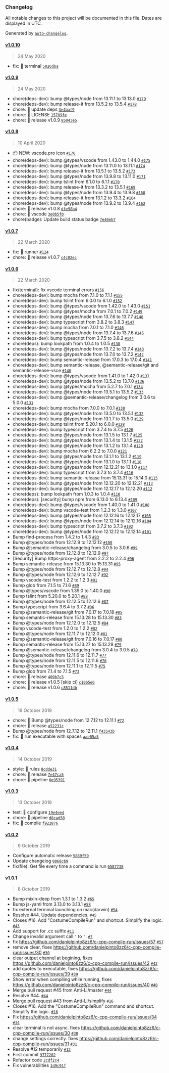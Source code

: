 ### Changelog

All notable changes to this project will be documented in this file. Dates are displayed in UTC.

Generated by [`auto-changelog`](https://github.com/CookPete/auto-changelog).

#### [v1.0.10](https://github.com/danielpinto8zz6/c-cpp-compile-run/compare/v1.0.9...v1.0.10)

> 24 May 2020

- fix: 🐛 terminal [`5026dba`](https://github.com/danielpinto8zz6/c-cpp-compile-run/commit/5026dba1e0cb9043844d800971af97ed60604373)

#### [v1.0.9](https://github.com/danielpinto8zz6/c-cpp-compile-run/compare/v1.0.8...v1.0.9)

> 24 May 2020

- chore(deps-dev): bump @types/node from 13.11.1 to 13.13.0 [`#179`](https://github.com/danielpinto8zz6/c-cpp-compile-run/pull/179)
- chore(deps-dev): bump release-it from 13.5.2 to 13.5.4 [`#178`](https://github.com/danielpinto8zz6/c-cpp-compile-run/pull/178)
- chore: 🤖 update deps [`3e4baf9`](https://github.com/danielpinto8zz6/c-cpp-compile-run/commit/3e4baf9aa9b5de60eab5c354b12e1ee5699050ae)
- chore: 🤖 LICENSE [`15789fe`](https://github.com/danielpinto8zz6/c-cpp-compile-run/commit/15789feb976d47029291beb104618b72b0d457ec)
- chore: 🤖 release v1.0.9 [`85043e5`](https://github.com/danielpinto8zz6/c-cpp-compile-run/commit/85043e59754b4d23cac918a9db624f4fae4b2739)

#### [v1.0.8](https://github.com/danielpinto8zz6/c-cpp-compile-run/compare/v1.0.7...v1.0.8)

> 10 April 2020

- 📦 NEW: vscode.pro icon [`#176`](https://github.com/danielpinto8zz6/c-cpp-compile-run/pull/176)
- chore(deps-dev): bump @types/vscode from 1.43.0 to 1.44.0 [`#175`](https://github.com/danielpinto8zz6/c-cpp-compile-run/pull/175)
- chore(deps-dev): bump @types/node from 13.11.0 to 13.11.1 [`#174`](https://github.com/danielpinto8zz6/c-cpp-compile-run/pull/174)
- chore(deps-dev): bump release-it from 13.5.1 to 13.5.2 [`#173`](https://github.com/danielpinto8zz6/c-cpp-compile-run/pull/173)
- chore(deps-dev): bump @types/node from 13.9.8 to 13.11.0 [`#171`](https://github.com/danielpinto8zz6/c-cpp-compile-run/pull/171)
- chore(deps-dev): bump tslint from 6.1.0 to 6.1.1 [`#170`](https://github.com/danielpinto8zz6/c-cpp-compile-run/pull/170)
- chore(deps-dev): bump release-it from 13.3.2 to 13.5.1 [`#169`](https://github.com/danielpinto8zz6/c-cpp-compile-run/pull/169)
- chore(deps-dev): bump @types/node from 13.9.4 to 13.9.8 [`#168`](https://github.com/danielpinto8zz6/c-cpp-compile-run/pull/168)
- chore(deps-dev): bump release-it from 13.1.2 to 13.3.2 [`#164`](https://github.com/danielpinto8zz6/c-cpp-compile-run/pull/164)
- chore(deps-dev): bump @types/node from 13.9.2 to 13.9.4 [`#162`](https://github.com/danielpinto8zz6/c-cpp-compile-run/pull/162)
- chore: 🤖 release v1.0.8 [`dfe98b4`](https://github.com/danielpinto8zz6/c-cpp-compile-run/commit/dfe98b4a81839264622c3f96a135831cf25f674b)
- chore: 🤖 vscode [`3e0b5f0`](https://github.com/danielpinto8zz6/c-cpp-compile-run/commit/3e0b5f0fb8bd5a103814281cbf048150239de68c)
- chore(badge): Update build status badge [`7e40eb7`](https://github.com/danielpinto8zz6/c-cpp-compile-run/commit/7e40eb7313d3e383095e51950da4b11ee21b9ae4)

#### [v1.0.7](https://github.com/danielpinto8zz6/c-cpp-compile-run/compare/v1.0.6...v1.0.7)

> 22 March 2020

- fix: 🐛 runner [`#124`](https://github.com/danielpinto8zz6/c-cpp-compile-run/issues/124)
- chore: 🤖 release v1.0.7 [`c4c02ec`](https://github.com/danielpinto8zz6/c-cpp-compile-run/commit/c4c02ecdc24268dbfc7d77ab6d5dd06c6f5ebc3c)

#### [v1.0.6](https://github.com/danielpinto8zz6/c-cpp-compile-run/compare/v1.0.5...v1.0.6)

> 22 March 2020

- fix(terminal): fix vscode terminal errors [`#156`](https://github.com/danielpinto8zz6/c-cpp-compile-run/pull/156)
- chore(deps-dev): bump mocha from 7.1.0 to 7.1.1 [`#155`](https://github.com/danielpinto8zz6/c-cpp-compile-run/pull/155)
- chore(deps-dev): bump tslint from 6.0.0 to 6.1.0 [`#152`](https://github.com/danielpinto8zz6/c-cpp-compile-run/pull/152)
- chore(deps-dev): bump @types/vscode from 1.42.0 to 1.43.0 [`#151`](https://github.com/danielpinto8zz6/c-cpp-compile-run/pull/151)
- chore(deps-dev): bump @types/mocha from 7.0.1 to 7.0.2 [`#149`](https://github.com/danielpinto8zz6/c-cpp-compile-run/pull/149)
- chore(deps-dev): bump @types/node from 13.7.6 to 13.7.7 [`#148`](https://github.com/danielpinto8zz6/c-cpp-compile-run/pull/148)
- chore(deps-dev): bump typescript from 3.8.2 to 3.8.3 [`#147`](https://github.com/danielpinto8zz6/c-cpp-compile-run/pull/147)
- chore(deps-dev): bump mocha from 7.0.1 to 7.1.0 [`#146`](https://github.com/danielpinto8zz6/c-cpp-compile-run/pull/146)
- chore(deps-dev): bump @types/node from 13.7.4 to 13.7.6 [`#145`](https://github.com/danielpinto8zz6/c-cpp-compile-run/pull/145)
- chore(deps-dev): bump typescript from 3.7.5 to 3.8.2 [`#144`](https://github.com/danielpinto8zz6/c-cpp-compile-run/pull/144)
- chore(deps): bump lookpath from 1.0.4 to 1.0.5 [`#138`](https://github.com/danielpinto8zz6/c-cpp-compile-run/pull/138)
- chore(deps-dev): bump @types/node from 13.7.2 to 13.7.4 [`#143`](https://github.com/danielpinto8zz6/c-cpp-compile-run/pull/143)
- chore(deps-dev): bump @types/node from 13.7.0 to 13.7.2 [`#142`](https://github.com/danielpinto8zz6/c-cpp-compile-run/pull/142)
- chore(deps-dev): bump semantic-release from 17.0.3 to 17.0.4 [`#141`](https://github.com/danielpinto8zz6/c-cpp-compile-run/pull/141)
- chore(deps-dev): bump semantic-release, @semantic-release/git and semantic-release-vsce [`#140`](https://github.com/danielpinto8zz6/c-cpp-compile-run/pull/140)
- chore(deps-dev): bump @types/vscode from 1.41.0 to 1.42.0 [`#137`](https://github.com/danielpinto8zz6/c-cpp-compile-run/pull/137)
- chore(deps-dev): bump @types/node from 13.5.2 to 13.7.0 [`#136`](https://github.com/danielpinto8zz6/c-cpp-compile-run/pull/136)
- chore(deps-dev): bump @types/mocha from 5.2.7 to 7.0.1 [`#134`](https://github.com/danielpinto8zz6/c-cpp-compile-run/pull/134)
- chore(deps-dev): bump @types/node from 13.5.1 to 13.5.2 [`#133`](https://github.com/danielpinto8zz6/c-cpp-compile-run/pull/133)
- chore(deps-dev): bump @semantic-release/changelog from 3.0.6 to 5.0.0 [`#131`](https://github.com/danielpinto8zz6/c-cpp-compile-run/pull/131)
- chore(deps-dev): bump mocha from 7.0.0 to 7.0.1 [`#130`](https://github.com/danielpinto8zz6/c-cpp-compile-run/pull/130)
- chore(deps-dev): bump @types/node from 13.5.0 to 13.5.1 [`#132`](https://github.com/danielpinto8zz6/c-cpp-compile-run/pull/132)
- chore(deps-dev): bump @types/node from 13.1.7 to 13.5.0 [`#129`](https://github.com/danielpinto8zz6/c-cpp-compile-run/pull/129)
- chore(deps-dev): bump tslint from 5.20.1 to 6.0.0 [`#128`](https://github.com/danielpinto8zz6/c-cpp-compile-run/pull/128)
- chore(deps-dev): bump typescript from 3.7.4 to 3.7.5 [`#126`](https://github.com/danielpinto8zz6/c-cpp-compile-run/pull/126)
- chore(deps-dev): bump @types/node from 13.1.5 to 13.1.7 [`#125`](https://github.com/danielpinto8zz6/c-cpp-compile-run/pull/125)
- chore(deps-dev): bump @types/node from 13.1.4 to 13.1.5 [`#122`](https://github.com/danielpinto8zz6/c-cpp-compile-run/pull/122)
- chore(deps-dev): bump @types/node from 13.1.2 to 13.1.4 [`#120`](https://github.com/danielpinto8zz6/c-cpp-compile-run/pull/120)
- chore(deps-dev): bump mocha from 6.2.2 to 7.0.0 [`#121`](https://github.com/danielpinto8zz6/c-cpp-compile-run/pull/121)
- chore(deps-dev): bump @types/node from 13.1.1 to 13.1.2 [`#119`](https://github.com/danielpinto8zz6/c-cpp-compile-run/pull/119)
- chore(deps-dev): bump @types/node from 13.1.0 to 13.1.1 [`#118`](https://github.com/danielpinto8zz6/c-cpp-compile-run/pull/118)
- chore(deps-dev): bump @types/node from 12.12.21 to 13.1.0 [`#117`](https://github.com/danielpinto8zz6/c-cpp-compile-run/pull/117)
- chore(deps-dev): bump typescript from 3.7.3 to 3.7.4 [`#116`](https://github.com/danielpinto8zz6/c-cpp-compile-run/pull/116)
- chore(deps-dev): bump semantic-release from 15.13.31 to 15.14.0 [`#115`](https://github.com/danielpinto8zz6/c-cpp-compile-run/pull/115)
- chore(deps-dev): bump @types/node from 12.12.20 to 12.12.21 [`#113`](https://github.com/danielpinto8zz6/c-cpp-compile-run/pull/113)
- chore(deps-dev): bump @types/node from 12.12.17 to 12.12.20 [`#112`](https://github.com/danielpinto8zz6/c-cpp-compile-run/pull/112)
- chore(deps): bump lookpath from 1.0.3 to 1.0.4 [`#110`](https://github.com/danielpinto8zz6/c-cpp-compile-run/pull/110)
- chore(deps): [security] bump npm from 6.13.0 to 6.13.4 [`#109`](https://github.com/danielpinto8zz6/c-cpp-compile-run/pull/109)
- chore(deps-dev): bump @types/vscode from 1.40.0 to 1.41.0 [`#108`](https://github.com/danielpinto8zz6/c-cpp-compile-run/pull/108)
- chore(deps-dev): bump vscode-test from 1.2.3 to 1.3.0 [`#107`](https://github.com/danielpinto8zz6/c-cpp-compile-run/pull/107)
- chore(deps-dev): bump @types/node from 12.12.16 to 12.12.17 [`#105`](https://github.com/danielpinto8zz6/c-cpp-compile-run/pull/105)
- chore(deps-dev): bump @types/node from 12.12.14 to 12.12.16 [`#104`](https://github.com/danielpinto8zz6/c-cpp-compile-run/pull/104)
- chore(deps-dev): bump typescript from 3.7.2 to 3.7.3 [`#102`](https://github.com/danielpinto8zz6/c-cpp-compile-run/pull/102)
- chore(deps-dev): bump @types/node from 12.12.12 to 12.12.14 [`#101`](https://github.com/danielpinto8zz6/c-cpp-compile-run/pull/101)
- Bump find-process from 1.4.2 to 1.4.3 [`#93`](https://github.com/danielpinto8zz6/c-cpp-compile-run/pull/93)
- Bump @types/node from 12.12.9 to 12.12.12 [`#100`](https://github.com/danielpinto8zz6/c-cpp-compile-run/pull/100)
- Bump @semantic-release/changelog from 3.0.5 to 3.0.6 [`#99`](https://github.com/danielpinto8zz6/c-cpp-compile-run/pull/99)
- Bump @types/node from 12.12.8 to 12.12.9 [`#97`](https://github.com/danielpinto8zz6/c-cpp-compile-run/pull/97)
- [Security] Bump https-proxy-agent from 2.2.2 to 2.2.4 [`#96`](https://github.com/danielpinto8zz6/c-cpp-compile-run/pull/96)
- Bump semantic-release from 15.13.30 to 15.13.31 [`#95`](https://github.com/danielpinto8zz6/c-cpp-compile-run/pull/95)
- Bump @types/node from 12.12.7 to 12.12.8 [`#94`](https://github.com/danielpinto8zz6/c-cpp-compile-run/pull/94)
- Bump @types/node from 12.12.6 to 12.12.7 [`#92`](https://github.com/danielpinto8zz6/c-cpp-compile-run/pull/92)
- Bump vscode-test from 1.2.2 to 1.2.3 [`#91`](https://github.com/danielpinto8zz6/c-cpp-compile-run/pull/91)
- Bump glob from 7.1.5 to 7.1.6 [`#89`](https://github.com/danielpinto8zz6/c-cpp-compile-run/pull/89)
- Bump @types/vscode from 1.39.0 to 1.40.0 [`#90`](https://github.com/danielpinto8zz6/c-cpp-compile-run/pull/90)
- Bump tslint from 5.20.0 to 5.20.1 [`#88`](https://github.com/danielpinto8zz6/c-cpp-compile-run/pull/88)
- Bump @types/node from 12.12.5 to 12.12.6 [`#87`](https://github.com/danielpinto8zz6/c-cpp-compile-run/pull/87)
- Bump typescript from 3.6.4 to 3.7.2 [`#86`](https://github.com/danielpinto8zz6/c-cpp-compile-run/pull/86)
- Bump @semantic-release/git from 7.0.17 to 7.0.18 [`#85`](https://github.com/danielpinto8zz6/c-cpp-compile-run/pull/85)
- Bump semantic-release from 15.13.28 to 15.13.30 [`#83`](https://github.com/danielpinto8zz6/c-cpp-compile-run/pull/83)
- Bump @types/node from 12.12.0 to 12.12.5 [`#84`](https://github.com/danielpinto8zz6/c-cpp-compile-run/pull/84)
- Bump vscode-test from 1.2.0 to 1.2.2 [`#82`](https://github.com/danielpinto8zz6/c-cpp-compile-run/pull/82)
- Bump @types/node from 12.11.7 to 12.12.0 [`#81`](https://github.com/danielpinto8zz6/c-cpp-compile-run/pull/81)
- Bump @semantic-release/git from 7.0.16 to 7.0.17 [`#80`](https://github.com/danielpinto8zz6/c-cpp-compile-run/pull/80)
- Bump semantic-release from 15.13.27 to 15.13.28 [`#79`](https://github.com/danielpinto8zz6/c-cpp-compile-run/pull/79)
- Bump @semantic-release/changelog from 3.0.4 to 3.0.5 [`#78`](https://github.com/danielpinto8zz6/c-cpp-compile-run/pull/78)
- Bump @types/node from 12.11.6 to 12.11.7 [`#77`](https://github.com/danielpinto8zz6/c-cpp-compile-run/pull/77)
- Bump @types/node from 12.11.5 to 12.11.6 [`#76`](https://github.com/danielpinto8zz6/c-cpp-compile-run/pull/76)
- Bump @types/node from 12.11.1 to 12.11.5 [`#75`](https://github.com/danielpinto8zz6/c-cpp-compile-run/pull/75)
- Bump glob from 7.1.4 to 7.1.5 [`#73`](https://github.com/danielpinto8zz6/c-cpp-compile-run/pull/73)
- chore: 🤖 release [`409b7c5`](https://github.com/danielpinto8zz6/c-cpp-compile-run/commit/409b7c5e7d954605e18f6cf5d3df84285ee00224)
- chore: 🤖 release v1.0.5 [skip ci] [`c10b5e6`](https://github.com/danielpinto8zz6/c-cpp-compile-run/commit/c10b5e6c80f950de6d11d75eb55c5c03cd60adcc)
- chore: 🤖 release v1.0.6 [`c8511db`](https://github.com/danielpinto8zz6/c-cpp-compile-run/commit/c8511db46ac03b4ee94549c9a31effff4a5edd70)

#### [v1.0.5](https://github.com/danielpinto8zz6/c-cpp-compile-run/compare/v1.0.4...v1.0.5)

> 19 October 2019

- chore: 🤖 Bump @types/node from 12.7.12 to 12.11.1 [`#72`](https://github.com/danielpinto8zz6/c-cpp-compile-run/pull/72)
- chore: 🤖 release [`a52231c`](https://github.com/danielpinto8zz6/c-cpp-compile-run/commit/a52231c9383ce8e21608c429cafb8355a08d0b44)
- Bump @types/node from 12.7.12 to 12.11.1 [`f43543b`](https://github.com/danielpinto8zz6/c-cpp-compile-run/commit/f43543bd77e203c57b85b2ef042e039646b4dbbd)
- fix: 🐛 run executable with spaces [`aae05a5`](https://github.com/danielpinto8zz6/c-cpp-compile-run/commit/aae05a58307ca87687430c96703a1d4ed41cc8b2)

#### [v1.0.4](https://github.com/danielpinto8zz6/c-cpp-compile-run/compare/v1.0.3...v1.0.4)

> 14 October 2019

- style: 💄 rules [`8cdde31`](https://github.com/danielpinto8zz6/c-cpp-compile-run/commit/8cdde31beaee80c894c315c1b6e3e8843b416e05)
- chore: 🤖 release [`7e47ca5`](https://github.com/danielpinto8zz6/c-cpp-compile-run/commit/7e47ca5b5b2ce90ae8e2938bdc0f1962910ea2bb)
- chore: 🤖 pipeline [`0e95391`](https://github.com/danielpinto8zz6/c-cpp-compile-run/commit/0e953914ca4f3567bf7c3f2b6a5b0028656d2fb0)

#### [v1.0.3](https://github.com/danielpinto8zz6/c-cpp-compile-run/compare/v1.0.2...v1.0.3)

> 13 October 2019

- test: 💍 configure [`19e4eed`](https://github.com/danielpinto8zz6/c-cpp-compile-run/commit/19e4eedb9aa0c747e22423cd9d06bf2e57b91b0b)
- chore: 🤖 pipeline [`d8cad58`](https://github.com/danielpinto8zz6/c-cpp-compile-run/commit/d8cad589aa99b1a73a8f4e40fd50c75c429a573b)
- fix: 🐛 compile [`f922876`](https://github.com/danielpinto8zz6/c-cpp-compile-run/commit/f922876f580363ccdb0ebbe4237fcf64b87722a3)

#### [v1.0.2](https://github.com/danielpinto8zz6/c-cpp-compile-run/compare/v1.0.1...v1.0.2)

> 9 October 2019

- Configure automatic release [`5889f59`](https://github.com/danielpinto8zz6/c-cpp-compile-run/commit/5889f5976024c993c40bb9861a9ea0829aa76d75)
- Update changelog [`0868cb9`](https://github.com/danielpinto8zz6/c-cpp-compile-run/commit/0868cb901c5602ec0762f17460fd796be627fff2)
- fix(file): Get file every time a command is run [`6587738`](https://github.com/danielpinto8zz6/c-cpp-compile-run/commit/658773847d1e030380cec4f9b6c4566e84c5aa90)

#### v1.0.1

> 8 October 2019

- Bump mixin-deep from 1.3.1 to 1.3.2 [`#65`](https://github.com/danielpinto8zz6/c-cpp-compile-run/pull/65)
- Bump js-yaml from 3.13.0 to 3.13.1 [`#58`](https://github.com/danielpinto8zz6/c-cpp-compile-run/pull/58)
- fix external terminal launching on mac(darwin) [`#54`](https://github.com/danielpinto8zz6/c-cpp-compile-run/pull/54)
- Resolve #44. Update dependencies. [`#45`](https://github.com/danielpinto8zz6/c-cpp-compile-run/pull/45)
- Closes #16. Add "CostumeCompileRun" and shortcut. Simplify the logic. [`#43`](https://github.com/danielpinto8zz6/c-cpp-compile-run/pull/43)
- Add support for .cc suffix [`#11`](https://github.com/danielpinto8zz6/c-cpp-compile-run/pull/11)
- Change invalid argument call `'` to `"`. [`#7`](https://github.com/danielpinto8zz6/c-cpp-compile-run/pull/7)
- fix https://github.com/danielpinto8zz6/c-cpp-compile-run/issues/57 [`#57`](https://github.com/danielpinto8zz6/c-cpp-compile-run/issues/57)
- remove clear, fixes https://github.com/danielpinto8zz6/c-cpp-compile-run/issues/30 [`#30`](https://github.com/danielpinto8zz6/c-cpp-compile-run/issues/30)
- clear output channel at begining, fixes https://github.com/danielpinto8zz6/c-cpp-compile-run/issues/42 [`#42`](https://github.com/danielpinto8zz6/c-cpp-compile-run/issues/42)
- add quotes to executable, fixes https://github.com/danielpinto8zz6/c-cpp-compile-run/issues/39 [`#39`](https://github.com/danielpinto8zz6/c-cpp-compile-run/issues/39)
- Show error when compiling while running, fixes https://github.com/danielpinto8zz6/c-cpp-compile-run/issues/40 [`#40`](https://github.com/danielpinto8zz6/c-cpp-compile-run/issues/40)
- Merge pull request #45 from Anti-Li/master [`#44`](https://github.com/danielpinto8zz6/c-cpp-compile-run/issues/44)
- Resolve #44. [`#44`](https://github.com/danielpinto8zz6/c-cpp-compile-run/issues/44)
- Merge pull request #43 from Anti-Li/simplify [`#16`](https://github.com/danielpinto8zz6/c-cpp-compile-run/issues/16)
- Closes #16. Add the "CostumeCompileRun" command and shortcut. Simplify the logic. [`#16`](https://github.com/danielpinto8zz6/c-cpp-compile-run/issues/16)
- Fix https://github.com/danielpinto8zz6/c-cpp-compile-run/issues/34 [`#34`](https://github.com/danielpinto8zz6/c-cpp-compile-run/issues/34)
- clear terminal is not async. fixes https://github.com/danielpinto8zz6/c-cpp-compile-run/issues/30 [`#30`](https://github.com/danielpinto8zz6/c-cpp-compile-run/issues/30)
- change settings correctly. fixes https://github.com/danielpinto8zz6/c-cpp-compile-run/issues/31 [`#31`](https://github.com/danielpinto8zz6/c-cpp-compile-run/issues/31)
- Resolve #12 temporarily [`#12`](https://github.com/danielpinto8zz6/c-cpp-compile-run/issues/12)
- First commit [`9777202`](https://github.com/danielpinto8zz6/c-cpp-compile-run/commit/97772024204eb84cba00e49273392932f6b1c79d)
- Refactor code [`2cdf2c4`](https://github.com/danielpinto8zz6/c-cpp-compile-run/commit/2cdf2c4dd1e2e960db24fe9b4bdc8f9bc458b783)
- Fix vulnerabilities [`1d9c91f`](https://github.com/danielpinto8zz6/c-cpp-compile-run/commit/1d9c91f8c4a9fc36d144ec77772511d9f8c5f878)
